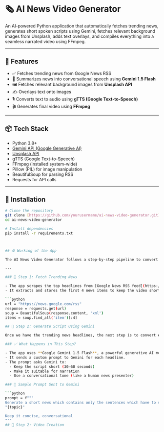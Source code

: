 # 🗞️ AI News Video Generator

An AI-powered Python application that automatically fetches trending news, generates short spoken scripts using Gemini, fetches relevant background images from Unsplash, adds text overlays, and compiles everything into a seamless narrated video using FFmpeg.

---

## 🚀 Features

- ✅ Fetches trending news from Google News RSS
- 🧠 Summarizes news into conversational speech using **Gemini 1.5 Flash**
- 🖼️ Fetches relevant background images from **Unsplash API**
- ✍️ Overlays text onto images
- 🎙️ Converts text to audio using **gTTS (Google Text-to-Speech)**
- 🎬 Generates final video using **FFmpeg**

---

## 📦 Tech Stack

- Python 3.8+
- [Gemini API (Google Generative AI)](https://ai.google.dev/)
- [Unsplash API](https://unsplash.com/developers)
- gTTS (Google Text-to-Speech)
- FFmpeg (installed system-wide)
- Pillow (PIL) for image manipulation
- BeautifulSoup for parsing RSS
- Requests for API calls

---

## 🔧 Installation

```bash
# Clone the repository
git clone [https://github.com/yourusername/ai-news-video-generator.git](https://github.com/aniket-mahakalkar/Task1-AI-News.git)
cd ai-news-video-generator

# Install dependencies
pip install -r requirements.txt



## ⚙️ Working of the App

The AI News Video Generator follows a step-by-step pipeline to convert trending headlines into a complete news video:

---

### 🧾 Step 1: Fetch Trending News

- The app scrapes the top headlines from [Google News RSS feed](https://news.google.com/rss).
- It extracts and stores the first 4 news items to keep the video short and focused.

```python
url = "https://news.google.com/rss"
response = requests.get(url)
soup = BeautifulSoup(response.content, 'xml')
items = soup.find_all('item')[:4]

## 🧠 Step 2: Generate Script Using Gemini

Once we have the trending news headlines, the next step is to convert each headline into a short, spoken-style script.

### ✅ What Happens in This Step?

- The app uses **Google Gemini 1.5 Flash**, a powerful generative AI model.
- It sends a custom prompt to Gemini for each headline.
- The prompt asks Gemini to:
  - Keep the script short (30–60 seconds)
  - Make it suitable for narration
  - Use a conversational tone (like a human news presenter)

### 🧾 Sample Prompt Sent to Gemini

```python
prompt = f"""
Generate a short news which contains only the sentences which have to speak (30-60 seconds) based on this topic:
"{topic}"

Keep it concise, conversational
"""
## 🧠 Step 2: Video Creation
